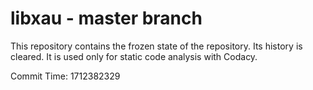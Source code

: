 # libxau - master branch

This repository contains the frozen state of the repository.
Its history is cleared. It is used only for static code
analysis with Codacy.

Commit Time: 1712382329
